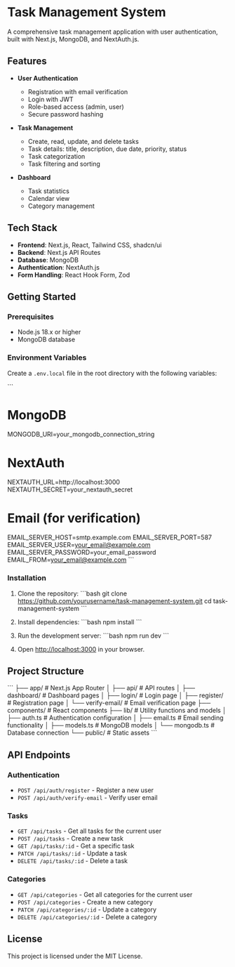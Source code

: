 # Task Management System

A comprehensive task management application with user authentication, built with Next.js, MongoDB, and NextAuth.js.

## Features

- **User Authentication**
  - Registration with email verification
  - Login with JWT
  - Role-based access (admin, user)
  - Secure password hashing

- **Task Management**
  - Create, read, update, and delete tasks
  - Task details: title, description, due date, priority, status
  - Task categorization
  - Task filtering and sorting

- **Dashboard**
  - Task statistics
  - Calendar view
  - Category management

## Tech Stack

- **Frontend**: Next.js, React, Tailwind CSS, shadcn/ui
- **Backend**: Next.js API Routes
- **Database**: MongoDB
- **Authentication**: NextAuth.js
- **Form Handling**: React Hook Form, Zod

## Getting Started

### Prerequisites

- Node.js 18.x or higher
- MongoDB database

### Environment Variables

Create a `.env.local` file in the root directory with the following variables:

\`\`\`
# MongoDB
MONGODB_URI=your_mongodb_connection_string

# NextAuth
NEXTAUTH_URL=http://localhost:3000
NEXTAUTH_SECRET=your_nextauth_secret

# Email (for verification)
EMAIL_SERVER_HOST=smtp.example.com
EMAIL_SERVER_PORT=587
EMAIL_SERVER_USER=your_email@example.com
EMAIL_SERVER_PASSWORD=your_email_password
EMAIL_FROM=your_email@example.com
\`\`\`

### Installation

1. Clone the repository:
\`\`\`bash
git clone https://github.com/yourusername/task-management-system.git
cd task-management-system
\`\`\`

2. Install dependencies:
\`\`\`bash
npm install
\`\`\`

3. Run the development server:
\`\`\`bash
npm run dev
\`\`\`

4. Open [http://localhost:3000](http://localhost:3000) in your browser.

## Project Structure

\`\`\`
├── app/                  # Next.js App Router
│   ├── api/              # API routes
│   ├── dashboard/        # Dashboard pages
│   ├── login/            # Login page
│   ├── register/         # Registration page
│   └── verify-email/     # Email verification page
├── components/           # React components
├── lib/                  # Utility functions and models
│   ├── auth.ts           # Authentication configuration
│   ├── email.ts          # Email sending functionality
│   ├── models.ts         # MongoDB models
│   └── mongodb.ts        # Database connection
└── public/               # Static assets
\`\`\`

## API Endpoints

### Authentication
- `POST /api/auth/register` - Register a new user
- `POST /api/auth/verify-email` - Verify user email

### Tasks
- `GET /api/tasks` - Get all tasks for the current user
- `POST /api/tasks` - Create a new task
- `GET /api/tasks/:id` - Get a specific task
- `PATCH /api/tasks/:id` - Update a task
- `DELETE /api/tasks/:id` - Delete a task

### Categories
- `GET /api/categories` - Get all categories for the current user
- `POST /api/categories` - Create a new category
- `PATCH /api/categories/:id` - Update a category
- `DELETE /api/categories/:id` - Delete a category

## License

This project is licensed under the MIT License.
